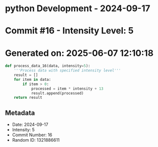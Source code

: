 ﻿# python Development - 2024-09-17
# Commit #16 - Intensity Level: 5
# Generated on: 2025-06-07 12:10:18
```python
def process_data_16(data, intensity=5):
    '''Process data with specified intensity level'''
    result = []
    for item in data:
        if item > 0:
            processed = item * intensity + 13
            result.append(processed)
    return result
```
## Metadata
- Date: 2024-09-17
- Intensity: 5
- Commit Number: 16
- Random ID: 1321886611
